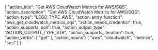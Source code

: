 {
"action_title": "Get AWS CloudWatch Metrics for AWS/SQS",
"action_description": "Get AWS CloudWatch Metrics for AWS/SQS",
"action_type": "LEGO_TYPE_AWS",
"action_entry_function": "aws_get_cloudwatch_metrics_sqs",
"action_needs_credential": true,
"action_supports_poll": true,
"action_output_type": "ACTION_OUTPUT_TYPE_STR",
"action_supports_iteration": true,
"action_verbs": [
"get"
],
"action_nouns": [
"aws",
"cloudwatch",
"metrics",
"sqs"
]
}
